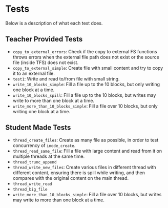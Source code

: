 # Tests

Below is a description of what each test does.

## Teacher Provided Tests

- `copy_to_external_errors`: Check if the copy to external FS functions throws
  errors when the external file path does not exist or the source file (inside TFS)
  does not exist.
- `copy_to_external_simple`: Create file with small content and try to copy it to an external file.
- `test1`: Write and read to/from file with small string.
- `write_10_blocks_simple`: Fill a file up to the 10 blocks, but only writing one block at a time.
- `write_10_blocks_spill`: Fill a file up to the 10 blocks, but writes may write to more than one block at a time.
- `write_more_than_10_blocks_simple`: Fill a file over 10 blocks, but only writing one block at a time.

## Student Made Tests

- `thread_create_files`: Create as many file as possible, in order to test concurrency of `inode_create`.
- `thread_read_same_file`: Fill a file with large content and read from it on multiple threads at the same time.
- `thread_trunc_append`
- `thread_write_new_files`: Create various files in different thread with different content,
  ensuring there is spill while writing, and then compares with the original content on the main thread.
- `thread_write_read`
- `thread_big_file`
- `write_more_than_10_blocks_simple`: Fill a file over 10 blocks, but writes may write to more than one block at a time.
